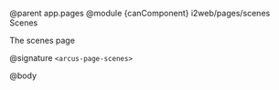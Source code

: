 @parent app.pages
@module {canComponent} i2web/pages/scenes Scenes

The scenes page

@signature `<arcus-page-scenes>`

@body

